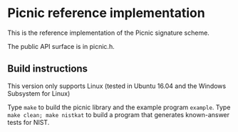 # Picnic reference implementation
This is the reference implementation of the Picnic signature scheme. 

The public API surface is in picnic.h.

## Build instructions
This version only supports Linux (tested in Ubuntu 16.04 and the Windows
Subsystem for Linux)

Type `make` to build the picnic library and the example program `example`. 
Type `make clean; make nistkat` to build a program that generates known-answer tests
for NIST. 

